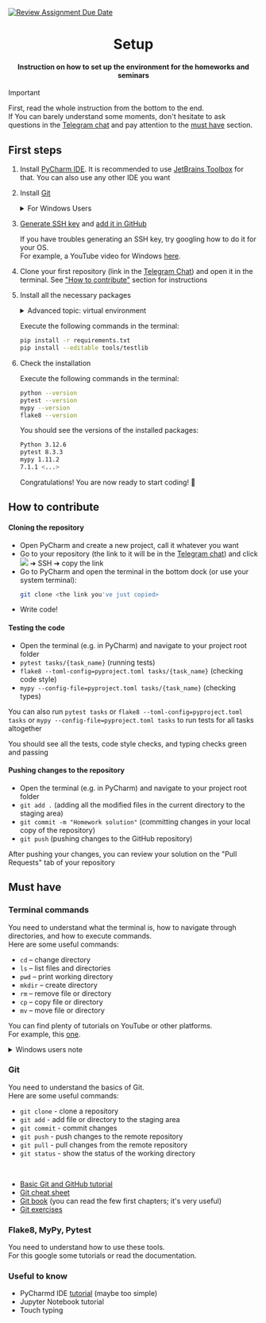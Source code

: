 [![Review Assignment Due Date](https://classroom.github.com/assets/deadline-readme-button-22041afd0340ce965d47ae6ef1cefeee28c7c493a6346c4f15d667ab976d596c.svg)](https://classroom.github.com/a/SXUBlVoE)
<h1 align="center">Setup</h1>
<h4 align="center">Instruction on how to set up the environment for the homeworks and seminars</h4>

> [!IMPORTANT]
> First, read the whole instruction from the bottom to the end. \
> If You can barely understand some moments, don't hesitate to ask questions in the [Telegram chat](https://t.me/+zrpqje4r7U05MzUy) and pay attention to the [must have](#must-have) section.


## First steps

1) Install [PyCharm IDE](https://www.jetbrains.com/pycharm/download). It is recommended to use [JetBrains Toolbox](https://www.jetbrains.com/toolbox-app/) for that. You can also use any other IDE you want
2) Install [Git](https://git-scm.com/book/en/v2/Getting-Started-Installing-Git)

	<details><summary>For Windows Users</summary>

	In case you have an error like that:
	```bash
	Git is not recognized as an internal or external command
	```

	You need to edit the environment variables. YouTube video [here](https://youtu.be/v3RCp26naoI?si=qQMGsX3QLf4SNfQq).
	</details>

3) [Generate SSH key](https://docs.github.com/en/authentication/connecting-to-github-with-ssh/checking-for-existing-ssh-keys) and [add it in GitHub](https://github.com/settings/keys)

	If you have troubles generating an SSH key, try googling how to do it for your OS. \
	For example, a YouTube video for Windows [here](https://www.youtube.com/watch?v=a-zX_qc2S-M).

4) Clone your first repository (link in the [Telegram Chat](https://t.me/+zrpqje4r7U05MzUy)) and open it in the terminal. See ["How to contribute"](#cloning-the-repository) section for instructions

5) Install all the necessary packages

	<details><summary>Advanced topic: virtual environment</summary>

	*Note:* It's a good practice to use a virtual environment for the following steps. \
	You can find more information about virtual environments on the internet.
	</details>

	Execute the following commands in the terminal:
	```bash
	pip install -r requirements.txt
	pip install --editable tools/testlib
	```

6) Check the installation

	Execute the following commands in the terminal:
	```bash
	python --version
	pytest --version
	mypy --version
	flake8 --version
	```

	You should see the versions of the installed packages:

	```bash
	Python 3.12.6
	pytest 8.3.3
	mypy 1.11.2
	7.1.1 <...>
	```

	Congratulations! You are now ready to start coding! 🚀


## How to contribute

#### Cloning the repository
* Open PyCharm and create a new project, call it whatever you want
* Go to your repository (the link to it will be in the [Telegram chat](https://t.me/+zrpqje4r7U05MzUy)) and click <img src="http://gg.gg/click_code"> ➔ SSH ➔ copy the link
* Go to PyCharm and open the terminal in the bottom dock (or use your system terminal):
	```bash
	git clone <the link you've just copied>
	```
* Write code!

#### Testing the code
* Open the terminal (e.g. in PyCharm) and navigate to your project root folder
* `pytest tasks/{task_name}` (running tests)
* `flake8 --toml-config=pyproject.toml tasks/{task_name}` (checking code style)
* `mypy --config-file=pyproject.toml tasks/{task_name}` (checking types)

You can also run `pytest tasks` or `flake8 --toml-config=pyproject.toml tasks` or `mypy --config-file=pyproject.toml tasks` to run tests for all tasks altogether

You should see all the tests, code style checks, and typing checks green and passing

#### Pushing changes to the repository
* Open the terminal (e.g. in PyCharm) and navigate to your project root folder
* `git add .` (adding all the modified files in the current directory to the staging area)
* `git commit -m "Homework solution"` (committing changes in your local copy of the repository)
* `git push` (pushing changes to the GitHub repository)

After pushing your changes, you can review your solution on the "Pull Requests" tab of your repository

## Must have

### Terminal commands

You need to understand what the terminal is, how to navigate through directories, and how to execute commands. \
Here are some useful commands:
* `cd` – change directory
* `ls` – list files and directories
* `pwd` – print working directory
* `mkdir` – create directory
* `rm` – remove file or directory
* `cp` – copy file or directory
* `mv` – move file or directory

You can find plenty of tutorials on YouTube or other platforms. \
For example, this [one](https://youtu.be/uwAqEzhyjtw?si=um_ysNdEo1f5oi8z).

<details><summary>Windows users note</summary>

You can use Git Bash terminal which should be installed with Git. \
Another option is to use Windows Powershell or Windows Command Prompt.
* Command prompt [tutorial](https://www.youtube.com/playlist?list=PL6gx4Cwl9DGDV6SnbINlVUd0o2xT4JbMu) (1-5, 9 videos)

I strongly recommend you use the Git Bash terminal. You can set up Git Bash in PyCharm: [Instruction](https://ubuntuask.com/blog/how-to-invoke-pycharm-from-git-bash)

</details>

### Git

You need to understand the basics of Git. \
Here are some useful commands:
* `git clone` - clone a repository
* `git add` - add file or directory to the staging area
* `git commit` - commit changes
* `git push` - push changes to the remote repository
* `git pull` - pull changes from the remote repository
* `git status` - show the status of the working directory
<br>

* [Basic Git and GitHub tutorial](https://www.youtube.com/watch?v=RGOj5yH7evk)
* [Git cheat sheet](https://www.freecodecamp.org/news/git-cheat-sheet-and-best-practices-c6ce5321f52/)
* [Git book](https://git-scm.com/book/en/v2) (you can read the few first chapters; it's very useful)
* [Git exercises](https://gitexercises.fracz.com/)

### Flake8, MyPy, Pytest

You need to understand how to use these tools. \
For this google some tutorials or read the documentation.

### Useful to know

* PyCharmd IDE [tutorial](https://www.youtube.com/watch?v=2EB8siO-_OM&list=PLCTHcU1KoD98IeuVcqJ2rt1FNytfR_C90) (maybe too simple)
* Jupyter Notebook tutorial
* Touch typing
